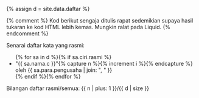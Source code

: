 {% assign d = site.data.daftar %}

{% comment %}
Kod berikut sengaja ditulis rapat sedemikian supaya hasil
tukaran ke kod HTML lebih kemas. Mungkin ralat pada Liquid.
{% endcomment %}

Senarai daftar kata yang rasmi:
<ul>{% for sa in d %}{% if sa.ciri.rasmi %}
<li>"{{ sa.nama.c }}"{% capture n %}{% increment i %}{% endcapture %}
oleh {{ sa.para.pengusaha | join: ", " }}</li>
{% endif %}{% endfor %}</ul>

Bilangan daftar rasmi/semua:
{{ n | plus: 1 }}/{{ d | size }}
